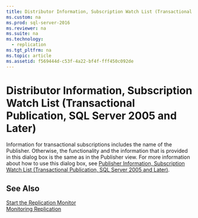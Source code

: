 ```yaml
---
title: Distributor Information, Subscription Watch List (Transactional Publication, SQL Server 2005 and Later)
ms.custom: na
ms.prod: sql-server-2016
ms.reviewer: na
ms.suite: na
ms.technology: 
  - replication
ms.tgt_pltfrm: na
ms.topic: article
ms.assetid: f569444d-c53f-4a22-bf4f-fff450c092de
---
```

# Distributor Information, Subscription Watch List (Transactional Publication, SQL Server 2005 and Later)
  Information for transactional subscriptions includes the name of the Publisher. Otherwise, the functionality and the information that is provided in this dialog box is the same as in the Publisher view. For more information about how to use this dialog box, see [Publisher Information, Subscription Watch List &#40;Transactional Publication, SQL Server 2005 and Later&#41;](../../Topics/TopicNameNotContainA/Publisher-Information,-Subscription-Watch-List--Transactional-Publication,-SQL-Server-2005-and-Later-.md).  
  
## See Also  
 [Start the Replication Monitor](../../Topics/TopicNameNotContainA/Start-the-Replication-Monitor.md)   
 [Monitoring Replication](../../Topics/TopicNameNotContainA/Monitoring-Replication.md)  
  
  